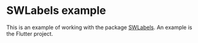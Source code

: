 # SWLabels example

This is an example of working with the package [SWLabels](https://pub.dev/packages/swlabels).
An example is the Flutter project.